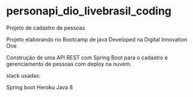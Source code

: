 # personapi_dio_livebrasil_coding
Projeto de cadastro de pessoas

Projeto elaborando no Bootcamp de java Developed na Digital Innovation One

Construção de uma API REST com Spring Boot para o cadastro e gerenciamento de pessoas com deploy na nuvem.

stack usadas:

Spring boot
Heroku
Java 8
